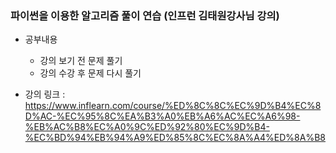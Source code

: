 ### 파이썬을 이용한 알고리즘 풀이 연습 (인프런 김태원강사님 강의)
* 공부내용
  * 강의 보기 전 문제 풀기
  * 강의 수강 후 문제 다시 풀기

* 강의 링크 : https://www.inflearn.com/course/%ED%8C%8C%EC%9D%B4%EC%8D%AC-%EC%95%8C%EA%B3%A0%EB%A6%AC%EC%A6%98-%EB%AC%B8%EC%A0%9C%ED%92%80%EC%9D%B4-%EC%BD%94%EB%94%A9%ED%85%8C%EC%8A%A4%ED%8A%B8
